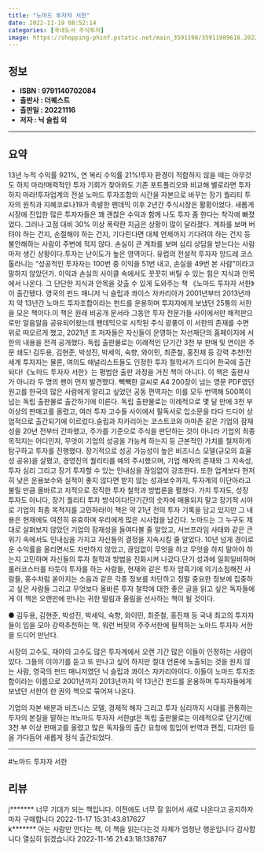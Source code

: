 ```yaml
---
title: "노마드 투자자 서한"
date: 2022-11-19 08:52:14
categories: [국내도서 주식투자]
image: https://shopping-phinf.pstatic.net/main_3591198/35911989618.20221117162029.jpg
---
```


## **정보**

- **ISBN : 9791140702084**
- **출판사 : 더퀘스트**
- **출판일 : 20221116**
- **저자 : 닉 슬립 외**

------



## **요약**

13년 누적 수익률 921%, 연 복리 수익률 21%!투자 환경이 적합하지 않을 때는 아무것도 하지 마라!매력적인 투자 기회가 찾아와도 기존 포트폴리오와 비교해 별로라면 투자하지 마라!투자업계의 전설 노마드 투자조합의 시간을 자본으로 바꾸는 장기 퀄리티 투자의 원칙과 지혜코로나19가 촉발한 팬데믹 이후 2년간 주식시장은 활황이었다. 새롭게 시장에 진입한 많은 투자자들은 꽤 괜찮은 수익과 함께 나도 투자 좀 한다는 착각에 빠졌었다. 그러나 고점 대비 30% 이상 폭락한 지금은 상황이 많이 달라졌다. 계좌를 보며 버텨야 하는 건지, 손절해야 하는 건지, 기다린다면 대체 언제까지 기다려야 하는 건지 등 불안해하는 사람이 주변에 적지 않다. 손실이 큰 계좌를 보며 심리 상담을 받는다는 사람마저 생긴 상황이다.투자는 난이도가 높은 영역이다. 유럽의 전설적 투자자 앙드레 코스톨라니는 “성공적인 투자자는 100번 중 이익을 51번 내고, 손실을 49번 본 사람”이라고 말하지 않았던가. 이익과 손실의 사이클 속에서도 꿋꿋히 버틸 수 있는 힘은 지식과 안목에서 나온다. 그 단단한 지식과 안목을 갖출 수 있게 도와주는 책 《노마드 투자자 서한》이 출간됐다. 영국의 펀드 매니저 닉 슬립과 콰이스 자카리아가 2001년부터 2013년까지 약 13년간 노마드 투자조합이라는 펀드를 운용하며 투자자에게 보냈던 25통의 서한을 모은 책이다.이 책은 원래 비공개 문서라 그동안 투자 전문가들 사이에서만 해적판으로만 알음알음 공유되어왔는데 팬데믹으로 시작된 주식 광풍이 이 서한의 존재를 수면 위로 떠오르게 했고, 2021년 초 저자들은 자신들이 운영하는 자선재단의 홈페이지에 서한의 내용을 전격 공개했다. 독립 출판물로는 이례적인 단기간 3천 부 판매 및 연이은 주문 쇄도! 김두용, 김현준, 박성진, 박세익, 숙향, 와이민, 최준철, 홍진채 등 강력 추천!전 세계 투자자는 물론, 여의도 애널리스트들도 인정한 투자 철학서가 드디어 한국에 출간되다!《노마드 투자자 서한》는 평범한 출판 과정을 거친 책이 아니다. 이 책은 출판사가 아니라 두 명의 팬이 먼저 발견했다. 빽빽한 글씨로 A4 200장이 넘는 영문 PDF였던 원고를 한국의 많은 사람에게 알리고 싶었던 공동 편역자는 이를 모두 번역해 500쪽이 넘는 독립 출판물로 출간하기에 이른다. 독립 출판물로는 이례적으로 몇 달 만에 3천 부 이상의 판매고를 올렸고, 여러 투자 고수들 사이에서 필독서로 입소문을 타다 드디어 상업적으로 출간되기에 이르렀다.슬립과 자카리아는 코스트코와 아마존 같은 기업의 잠재성을 20년 전부터 간파했고, 주가를 기준으로 주식을 판단하는 것이 아니라 기업의 최종 목적지는 어디인지, 무엇이 기업의 성공을 가능케 하는지 등 근본적인 가치를 철저하게 탐구하고 투자를 진행했다. 장기적으로 성공 가능성이 높은 비즈니스 모델(규모의 효율성 공유)을 살폈고, 경영진의 퀄리티를 예의 주시했으며, 기업 해자의 존재와 그 지속성, 투자 심리 그리고 장기 투자할 수 있는 인내심을 끊임없이 강조한다. 또한 업계보다 현저히 낮은 운용보수와 실적이 좋지 않다면 받지 않는 성과보수까지, 투자계의 이단아라고 불릴 만큼 올바르고 지적으로 정직한 투자 철학과 방법론을 펼쳤다. 가치 투자도, 성장 투자도 아니다, 장기 퀄리티 투자 방식이다!단기간의 숫자에 매몰되지 말고 장기적 시야로 기업의 최종 목적지를 고민하라!이 책은 약 21년 전의 투자 기록을 담고 있지만 그 내용은 현재에도 여전히 유효하며 우리에게 많은 시사점을 남긴다. 노마드는 그 누구도 제대로 살펴보지 않았던 기업의 잠재성을 들여다볼 줄 알았고, 서브프라임 사태와 같은 큰 위기 속에서도 인내심을 가지고 자신들의 결정을 지속시킬 줄 알았다. 10년 넘게 경이로운 수익률을 올리면서도 자만하지 않았고, 끊임없이 무엇을 하고 무엇을 하지 말아야 하는지 고민하며 자신들의 투자 철학과 방법을 진화시켜 나갔다.단기 성과에 일희일비하며 롤러코스터를 타듯이 투자를 하는 사람들, 현재와 같은 투자 암흑기에 의기소침해진 사람들, 홍수처럼 쏟아지는 소음과 같은 각종 정보를 차단하고 정말 중요한 정보에 집중하고 싶은 사람들 그리고 무엇보다 올바른 투자 철학에 대한 좋은 글을 읽고 싶은 독자들에게 이 책은 오랜만에 만나는 귀한 떨림과 울림을 선사하는 책이 될 것이다.

● 김두용, 김현준, 박성진, 박세익, 숙향, 와이민, 최준철, 홍진채 등 국내 최고의 투자자들이 입을 모아 강력추천하는 책. 워런 버핏의 주주서한에 필적하는 노마드 투자자 서한을 드디어 만난다.



시장의 고수도, 재야의 고수도 많은 투자계에서 오랜 기간 많은 이들이 인정하는 사람이 있다. 그들의 이야기를 듣고 또 만나고 싶어 하지만 절대 언론에 노출되는 것을 원치 않는 사람, 영국의 펀드 매니저였던 닉 슬립과 콰이스 자카리아이다. 이들이 노마드 투자조합이라는 이름으로 2001년까지 2013년까지 약 13년간 펀드를 운용하며 투자자들에게 보냈던 서한이 한 권의 책으로 묶어져 나온다. 



기업의 자본 배분과 비즈니스 모델, 경제적 해자 그리고 투자 심리까지 시대를 관통하는 투자의 본질을 말하는 lt노마드 투자자 서한gt은 독립 출판물로는 이례적으로 단기간에 3천 부 이상 판매고를 올렸고 많은 독자들의 출간 요청에 힘입어 번역과 편집, 디자인 등을 가다듬어 새롭게 정식 출간되었다.



------

#노마드 투자자 서한


## **리뷰** 

  j******* 너무 기대가 되는 책입니다. 이전에도 너무 잘 읽어서 새로 나온다고 공지하자마자 구매합니다 2022-11-17 15:31:43.817627 <br/>  k******* 아는 사람만 안다는 책, 이 책을 읽는다는것 자체가 엄청난 행운입니다 감사합니다 열심히 읽겠습니다  2022-11-16 21:43:18.138767 <br/>